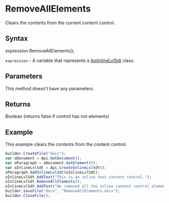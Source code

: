# RemoveAllElements

Clears the contents from the current content control.

## Syntax

expression.RemoveAllElements();

`expression` - A variable that represents a [ApiInlineLvlSdt](../ApiInlineLvlSdt.md) class.

## Parameters

This method doesn't have any parameters.

## Returns

Boolean (returns false if control has not elements)

## Example

This example clears the contents from the content control.

```javascript
builder.CreateFile("docx");
var oDocument = Api.GetDocument();
var oParagraph = oDocument.GetElement(0);
var oInlineLvlSdt = Api.CreateInlineLvlSdt();
oParagraph.AddInlineLvlSdt(oInlineLvlSdt);
oInlineLvlSdt.AddText("This is an inline text content control.");
oInlineLvlSdt.RemoveAllElements();
oInlineLvlSdt.AddText("We removed all the inline content control elements.");
builder.SaveFile("docx", "RemoveAllElements.docx");
builder.CloseFile();
```